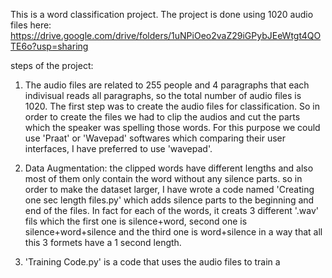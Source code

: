 This is a word classification project.
The project is done using 1020 audio files here: https://drive.google.com/drive/folders/1uNPiOeo2vaZ29iGPybJEeWtgt4QOTE6o?usp=sharing

steps of the project:
1. The audio files are related to 255 people and 4 paragraphs that each indivisual reads all paragraphs, so the total number of audio files is 1020. The first step was to create the audio files for classification. So in order to create the files we had to clip the audios and cut the parts which the speaker was spelling those words. For this purpose we could use 'Praat' or 'Wavepad' softwares which comparing their user interfaces, I have preferred to use 'wavepad'.

2. Data Augmentation: the clipped words have different lengths and also most of them only contain the word without any silence parts. so in order to make the dataset larger, I have wrote a code named 'Creating one sec length files.py' which adds silence parts to the beginning and end of the files. In fact for each of the words, it creats 3 different '.wav' fils which the first one is silence+word, second one is silence+word+silence and the third one is word+silence in a way that all this 3 formets have a 1 second length.

3. 'Training Code.py' is a code that uses the audio files to train a 
